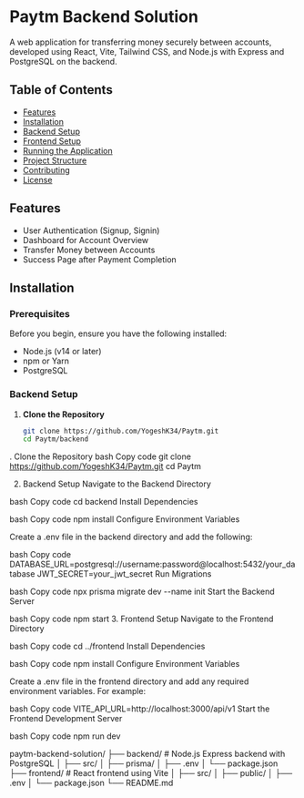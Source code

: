 # Paytm Backend Solution

A web application for transferring money securely between accounts, developed using React, Vite, Tailwind CSS, and Node.js with Express and PostgreSQL on the backend.

## Table of Contents

- [Features](#features)
- [Installation](#installation)
- [Backend Setup](#backend-setup)
- [Frontend Setup](#frontend-setup)
- [Running the Application](#running-the-application)
- [Project Structure](#project-structure)
- [Contributing](#contributing)
- [License](#license)

## Features

- User Authentication (Signup, Signin)
- Dashboard for Account Overview
- Transfer Money between Accounts
- Success Page after Payment Completion

## Installation

### Prerequisites

Before you begin, ensure you have the following installed:

- Node.js (v14 or later)
- npm or Yarn
- PostgreSQL

### Backend Setup

1. **Clone the Repository**

   ```bash
   git clone https://github.com/YogeshK34/Paytm.git
   cd Paytm/backend
. Clone the Repository
bash
Copy code
git clone https://github.com/YogeshK34/Paytm.git
cd Paytm

2. Backend Setup
Navigate to the Backend Directory

bash
Copy code
cd backend
Install Dependencies

bash
Copy code
npm install
Configure Environment Variables

Create a .env file in the backend directory and add the following:

bash
Copy code
DATABASE_URL=postgresql://username:password@localhost:5432/your_database
JWT_SECRET=your_jwt_secret
Run Migrations

bash
Copy code
npx prisma migrate dev --name init
Start the Backend Server

bash
Copy code
npm start
3. Frontend Setup
Navigate to the Frontend Directory

bash
Copy code
cd ../frontend
Install Dependencies

bash
Copy code
npm install
Configure Environment Variables

Create a .env file in the frontend directory and add any required environment variables. For example:

bash
Copy code
VITE_API_URL=http://localhost:3000/api/v1
Start the Frontend Development Server

bash
Copy code
npm run dev


paytm-backend-solution/
├── backend/          # Node.js Express backend with PostgreSQL
│   ├── src/
│   ├── prisma/
│   ├── .env
│   └── package.json
├── frontend/         # React frontend using Vite
│   ├── src/
│   ├── public/
│   ├── .env
│   └── package.json
└── README.md


